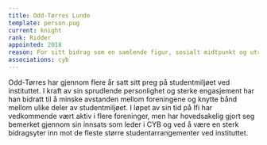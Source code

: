 ```yaml
---
title: Odd-Tørres Lunde
template: person.pug
current: knight
rank: Ridder
appointed: 2018
reason: For sitt bidrag som en samlende figur, sosialt midtpunkt og utrettelig festarrangør ønsker IFI-ordenen å tildele tittelen Ridder til Odd-Tørres Lunde.
associations: cyb
---
```


Odd-Tørres har gjennom flere år satt sitt preg på studentmiljøet ved instituttet. I kraft av sin sprudlende personlighet og sterke engasjement har han bidratt til å minske avstanden mellom foreningene og knytte bånd mellom ulike deler av studentmiljøet. I løpet av sin tid på Ifi har vedkommende vært aktiv i flere foreninger, men har hovedsakelig gjort seg bemerket gjennom sin innsats som leder i CYB og ved å være en sterk bidragsyter inn mot de fleste større studentarrangementer ved instituttet.
